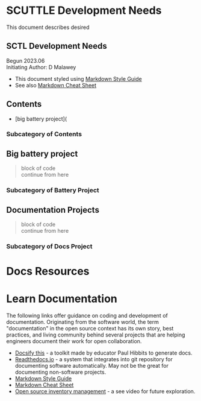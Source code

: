 # SCUTTLE Development Needs
This document describes desired 
## SCTL Development Needs

Begun 2023.06 <br>
Initiating Author: D Malawey

* This document styled using [Markdown Style Guide](https://google.github.io/styleguide/docguide/style.html "Github's Style Guide")
* See also [Markdown Cheat Sheet](https://www.markdownguide.org/cheat-sheet/ "guide at markdown.org")

## Contents
* [big battery project](

### Subcategory of Contents

## Big battery project <a name="bigBattery"></a>
> block of code <br>
> continue from here

### Subcategory of Battery Project

## Documentation Projects <a name="bigBattery"></a>
> block of code <br>
> continue from here

### Subcategory of Docs Project

# Docs Resources

# Learn Documentation
The following links offer guidance on coding and development of documentation.  Originating from the software world, the term "documentation" in the open source context has its own story, best practices, and living community behind several projects that are helping engineers document their work for open collaboration.

* [Docsify this](https://docsify-this.net/#/) - a toolkit made by educator Paul Hibbits to generate docs.
* [Readthedocs.io](https://readthedocs.org/) - a system that integrates into git repository for documenting software automatically.  May not be the great for documenting non-software projects.
* [Markdown Style Guide](https://google.github.io/styleguide/docguide/style.html "Github's Style Guide")
* [Markdown Cheat Sheet](https://www.markdownguide.org/cheat-sheet/ "guide at markdown.org")
* [Open source inventory management](https://www.youtube.com/watch?v=ZeTejr0Am4w) - a see video for future exploration.

